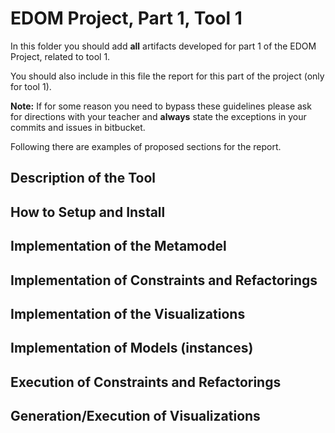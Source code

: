 # EDOM Project, Part 1, Tool 1

In this folder you should add **all** artifacts developed for part 1 of the EDOM Project, related to tool 1.

You should also include in this file the report for this part of the project (only for tool 1).

**Note:** If for some reason you need to bypass these guidelines please ask for directions with your teacher and **always** state the exceptions in your commits and issues in bitbucket.

Following there are examples of proposed sections for the report.

## Description of the Tool

## How to Setup and Install

## Implementation of the Metamodel

## Implementation of Constraints and Refactorings

## Implementation of the Visualizations

## Implementation of Models (instances)

## Execution of Constraints and Refactorings

## Generation/Execution of Visualizations
